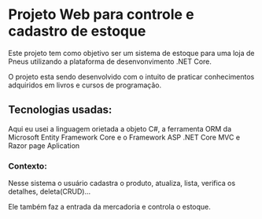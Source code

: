 
# Projeto Web para controle e cadastro de estoque   

Este projeto tem como objetivo ser um sistema de estoque para uma loja de Pneus utilizando a plataforma de desenvonvimento .NET Core.

O projeto esta sendo desenvolvido com o intuito de praticar conhecimentos adquiridos em livros e cursos de programação.
   


## Tecnologias usadas: 

Aqui eu usei a linguagem orietada a objeto C#, a ferramenta ORM da Microsoft Entity Framework Core e o Framework ASP .NET Core MVC e Razor page Aplication
### Contexto:

Nesse sistema o usuário cadastra o produto, atualiza, lista, verifica os detalhes, deleta(CRUD)...

Ele também faz a entrada da mercadoria e controla o estoque.
